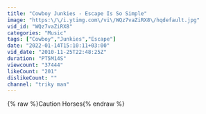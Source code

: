 ```yaml
---
title: "Cowboy Junkies - Escape Is So Simple"
image: "https:\/\/i.ytimg.com\/vi\/WQz7vaZiRX8\/hqdefault.jpg"
vid_id: "WQz7vaZiRX8"
categories: "Music"
tags: ["Cowboy","Junkies","Escape"]
date: "2022-01-14T15:10:11+03:00"
vid_date: "2010-11-25T22:48:25Z"
duration: "PT5M14S"
viewcount: "37444"
likeCount: "201"
dislikeCount: ""
channel: "triky man"
---
```

{% raw %}Caution Horses{% endraw %}
